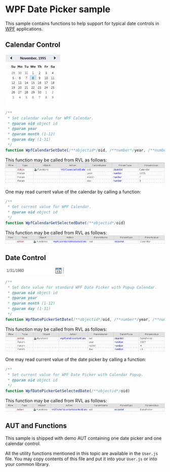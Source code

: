 # WPF Date Picker sample

This sample contains functions to help support for typical date controls in [WPF](https://en.wikipedia.org/wiki/Windows_Presentation_Foundation) applications.

## Calendar Control

![Calendar](Media/Calendar.png)

````javascript
/**
 * Set calendar value for WPF Calendar.
 * @param oid object id
 * @param year
 * @param month (1-12)
 * @param day (1-31)
 */
function WpfCalendarSetDate(/**objectid*/oid, /**number*/year, /**number*/month, /**number*/day)
````

This function may be called from RVL as follows:
![WpfCalendarSetDate](Media/WpfCalendarSetDateRvl.png)

One may read current value of the calendar by calling a function:

````javascript
/**
 * Get current value for WPF Calendar.
 * @param oid object id
 */
function WpfCalendarGetSelectedDate(/**objectid*/oid)
````
This function may be called from RVL as follows:
![WpfCalendarGetSelectedDate](Media/WpfCalendarGetSelectedDateRvl.png)



## Date Control

![DatePicker](Media/DatePicker.png)

````javascript
/**
 * Set date value for standard WPF Date Picker with Popup Calendar.
 * @param oid object id
 * @param year
 * @param month (1-12)
 * @param day (1-31)
 */
function WpfDatePickerSetDate(/**objectid*/oid, /**number*/year, /**number*/month, /**number*/day)
````

This function may be called from RVL as follows:
![WpfDatePickerSetDate](Media/WpfDatePickerSetDateRvl.png)


One may read current value of the date picker by calling a function:

````javascript
/**
 * Set current value for WPF Date Picker with Calendar Popup.
 * @param oid object id
 */
function WpfDatePickerGetSelectedDate(/**objectid*/oid)
````
This function may be called from RVL as follows:
![WpfDatePickerGetSelectedDate](Media/WpfDatePickerGetSelectedDateRvl.png)


## AUT and Functions
This sample is shipped with demo AUT containing one date picker and one calendar control.

All the utility functions mentioned in this topic are available in the `User.js` file. You may copy contents of this file and put it into your `User.js` or into your common library.

